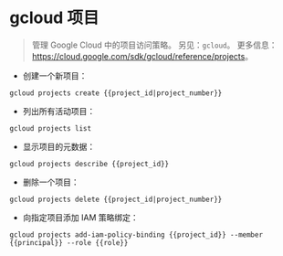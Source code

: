 # gcloud 项目

> 管理 Google Cloud 中的项目访问策略。
> 另见：`gcloud`。
> 更多信息：<https://cloud.google.com/sdk/gcloud/reference/projects>。

- 创建一个新项目：

`gcloud projects create {{project_id|project_number}}`

- 列出所有活动项目：

`gcloud projects list`

- 显示项目的元数据：

`gcloud projects describe {{project_id}}`

- 删除一个项目：

`gcloud projects delete {{project_id|project_number}}`

- 向指定项目添加 IAM 策略绑定：

`gcloud projects add-iam-policy-binding {{project_id}} --member {{principal}} --role {{role}}`